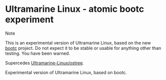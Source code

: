 # Ultramarine Linux - atomic bootc experiment

> [!NOTE]
> This is an experimental version of Ultramarine Linux, based on the new [bootc](https://github.com/containers/bootc) project.
> Do not expect it to be stable or usable for anything other than testing. You have been warned.
>
> Supercedes [Ultramarine-Linux/ostree](https://github.com/Ultramarine-linux/ostree).

Experimental version of Ultramarine Linux, based on bootc.
